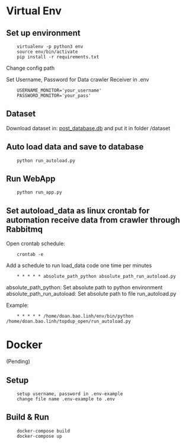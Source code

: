 
# Virtual Env
## Set up environment
```
    virtualenv -p python3 env
    source env/bin/activate
    pip install -r requirements.txt
```

Change config path 

Set Username, Password for Data crawler Receiver in .env
```
    USERNAME_MONITOR='your_username'
    PASSWORD_MONITOR='your_pass'
```



## Dataset
Download dataset in: [post_database.db](https://drive.google.com/file/d/1YtXEDgFQPpZRT3eeCdVKiGWkNRi8lW48) and put it in folder /dataset
## Auto load data and save to database
```
    python run_autoload.py
```

## Run WebApp
```
    python run_app.py
```
## Set autoload_data as linux crontab for automation receive data from crawler through Rabbitmq

Open crontab schedule: 
```
    crontab -e
```
Add a schedule to run load_data code one time per minutes
```
    * * * * * absolute_path_python absolute_path_run_autoload.py
```
absolute_path_python: Set absolute path to python environment  
absolute_path_run_autoload: Set absolute path to file run_autoload.py

Example:
```
    * * * * * /home/doan.bao.linh/env/bin/python /home/doan.bao.linh/topdup_open/run_autoload.py
```

# Docker
(Pending)
## Setup

```
    setup username, password in .env-example
    change file name .env-example to .env
```
## Build & Run
```
    docker-compose build
    docker-compose up
```
